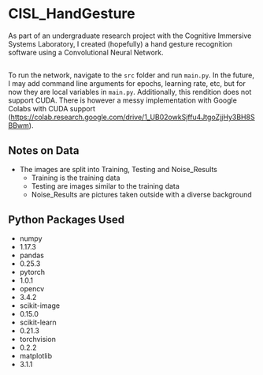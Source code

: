 # CISL_HandGesture
As part of an undergraduate research project with the Cognitive Immersive Systems Laboratory, I created (hopefully) a hand gesture recognition software using a Convolutional Neural Network.

##
To run the network, navigate to the `src` folder and run `main.py`. In the future, I may add command line arguments for epochs, learning rate, etc, but for now they are local variables in `main.py`. Additionally, this rendition does not support CUDA. There is however a messy implementation with Google Colabs with CUDA support (https://colab.research.google.com/drive/1_UB02owkSjffu4JtgoZjjHy3BH8SBBwm). 

## Notes on Data

* The images are split into Training, Testing and Noise_Results
  * Training is the training data
  * Testing are images similar to the training data
  * Noise_Results are pictures taken outside with a diverse background

## Python Packages Used

* numpy
 * 1.17.3
* pandas
 * 0.25.3
* pytorch
 * 1.0.1
* opencv
 * 3.4.2
* scikit-image
 * 0.15.0
* scikit-learn
 * 0.21.3
* torchvision
 * 0.2.2
* matplotlib
 * 3.1.1


